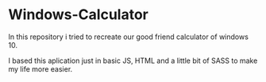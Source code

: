 # Windows-Calculator
In this repository i tried to recreate our good friend calculator of windows 10.

I based this aplication just in basic JS, HTML and a little bit of SASS to make my life more easier.
